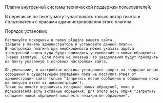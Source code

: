 Плагин внутренней системы технической поддержки пользователей. 

В переписке по тикету могут участвовать только автор тикета и пользователи с правами администрирования этого плагина.

Порядок установки:

    Распакуйте исходники в папку plugins вашего сайта.
    Зайдите в панель администратора и установите данный плагин.
    В настройках плагина при необходимости можно указать адреса электронной почты куда будут приходить уведомления о новых обращениях (через запятую). Если почта не указана, то уведомления будут приходить на почту указанную в основных настройках сайта.

    По-умолчанию, в настройках плагина установлен запрет на создание новых сообщений в существующем обращении пока не поступит ответ от администрации сайта (опция "Запретить новые сообщения в обращении пока не получен ответ от администрации").
    Также вы можете ограничить создание новых обращений, пока у пользователя есть активные обращения. Для этого есть опция "Запретить создание новых обращений пока есть незакрытое обращение".
